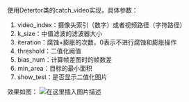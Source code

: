﻿使用Detertor类的catch_video实现，具体参数：

1. video_index：摄像头索引（数字）或者视频路径（字符路径）
2. k_size：中值滤波的滤波器大小
3. iteration：腐蚀+膨胀的次数，0表示不进行腐蚀和膨胀操作
4. threshold：二值化阙值
5. bias_num：计算帧差图时的帧数差
6. min_area：目标的最小面积
7. show_test：是否显示二值化图片


效果如图：
![在这里插入图片描述](https://img-blog.csdnimg.cn/2020010615542185.png?x-oss-process=image/watermark,type_ZmFuZ3poZW5naGVpdGk,shadow_10,text_aHR0cHM6Ly9ibG9nLmNzZG4ubmV0L3dlaXhpbl80NDkzNjg4OQ==,size_16,color_FFFFFF,t_70)

